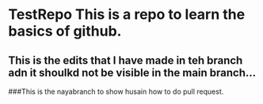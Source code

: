 # TestRepo This is a repo to learn the basics of github.
## This is the edits that I have made in teh branch adn it shoulkd not be visible in the main branch...
###This is the nayabranch to show husain how to do pull request.
